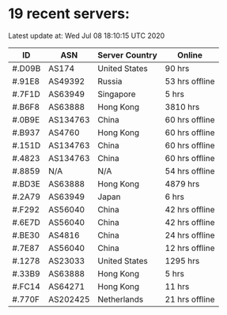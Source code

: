 # 19 recent servers:

Latest update at: Wed Jul 08 18:10:15 UTC 2020

| ID | ASN | Server Country | Online |
| -- | --- | -------------- | ------ |
| #.D09B | AS174 | United States | 90 hrs |
| #.91E8 | AS49392 | Russia | 53 hrs offline |
| #.7F1D | AS63949 | Singapore | 5 hrs |
| #.B6F8 | AS63888 | Hong Kong | 3810 hrs |
| #.0B9E | AS134763 | China | 60 hrs offline |
| #.B937 | AS4760 | Hong Kong | 60 hrs offline |
| #.151D | AS134763 | China | 60 hrs offline |
| #.4823 | AS134763 | China | 60 hrs offline |
| #.8859 | N/A | N/A | 54 hrs offline |
| #.BD3E | AS63888 | Hong Kong | 4879 hrs |
| #.2A79 | AS63949 | Japan | 6 hrs |
| #.F292 | AS56040 | China | 42 hrs offline |
| #.6E7D | AS56040 | China | 42 hrs offline |
| #.BE30 | AS4816 | China | 24 hrs offline |
| #.7E87 | AS56040 | China | 12 hrs offline |
| #.1278 | AS23033 | United States | 1295 hrs |
| #.33B9 | AS63888 | Hong Kong | 5 hrs |
| #.FC14 | AS64271 | Hong Kong | 11 hrs |
| #.770F | AS202425 | Netherlands | 21 hrs offline |

